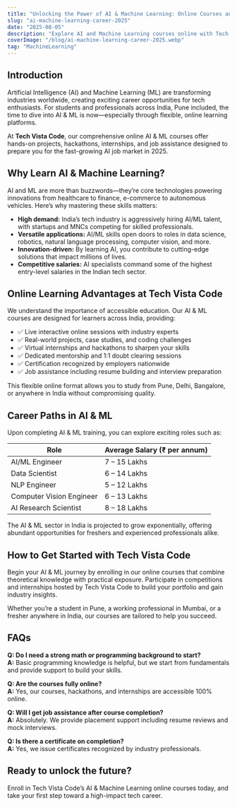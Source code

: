 ```yaml
---
title: "Unlocking the Power of AI & Machine Learning: Online Courses and Career Opportunities in 2025"
slug: "ai-machine-learning-career-2025"
date: "2025-08-05"
description: "Explore AI and Machine Learning courses online with Tech Vista Code. Learn from experts, join hackathons, internships, and launch your tech career in 2025."
coverImage: "/blog/ai-machine-learning-career-2025.webp"
tag: "MachineLearning"
---
```


## Introduction

Artificial Intelligence (AI) and Machine Learning (ML) are transforming industries worldwide, creating exciting career opportunities for tech enthusiasts. For students and professionals across India, Pune included, the time to dive into AI & ML is now—especially through flexible, online learning platforms.

At **Tech Vista Code**, our comprehensive online AI & ML courses offer hands-on projects, hackathons, internships, and job assistance designed to prepare you for the fast-growing AI job market in 2025.

## Why Learn AI & Machine Learning?

AI and ML are more than buzzwords—they’re core technologies powering innovations from healthcare to finance, e-commerce to autonomous vehicles. Here’s why mastering these skills matters:

- **High demand:** India’s tech industry is aggressively hiring AI/ML talent, with startups and MNCs competing for skilled professionals.
- **Versatile applications:** AI/ML skills open doors to roles in data science, robotics, natural language processing, computer vision, and more.
- **Innovation-driven:** By learning AI, you contribute to cutting-edge solutions that impact millions of lives.
- **Competitive salaries:** AI specialists command some of the highest entry-level salaries in the Indian tech sector.

## Online Learning Advantages at Tech Vista Code

We understand the importance of accessible education. Our AI & ML courses are designed for learners across India, providing:

- ✅ Live interactive online sessions with industry experts
- ✅ Real-world projects, case studies, and coding challenges
- ✅ Virtual internships and hackathons to sharpen your skills
- ✅ Dedicated mentorship and 1:1 doubt clearing sessions
- ✅ Certification recognized by employers nationwide
- ✅ Job assistance including resume building and interview preparation

This flexible online format allows you to study from Pune, Delhi, Bangalore, or anywhere in India without compromising quality.

## Career Paths in AI & ML

Upon completing AI & ML training, you can explore exciting roles such as:

| Role                     | Average Salary (₹ per annum) |
| ------------------------ | ---------------------------- |
| AI/ML Engineer           | 7 – 15 Lakhs                 |
| Data Scientist           | 6 – 14 Lakhs                 |
| NLP Engineer             | 5 – 12 Lakhs                 |
| Computer Vision Engineer | 6 – 13 Lakhs                 |
| AI Research Scientist    | 8 – 18 Lakhs                 |

The AI & ML sector in India is projected to grow exponentially, offering abundant opportunities for freshers and experienced professionals alike.

## How to Get Started with Tech Vista Code

Begin your AI & ML journey by enrolling in our online courses that combine theoretical knowledge with practical exposure. Participate in competitions and internships hosted by Tech Vista Code to build your portfolio and gain industry insights.

Whether you’re a student in Pune, a working professional in Mumbai, or a fresher anywhere in India, our courses are tailored to help you succeed.

## FAQs

**Q: Do I need a strong math or programming background to start?**  
**A:** Basic programming knowledge is helpful, but we start from fundamentals and provide support to build your skills.

**Q: Are the courses fully online?**  
**A:** Yes, our courses, hackathons, and internships are accessible 100% online.

**Q: Will I get job assistance after course completion?**  
**A:** Absolutely. We provide placement support including resume reviews and mock interviews.

**Q: Is there a certificate on completion?**  
**A:** Yes, we issue certificates recognized by industry professionals.

## Ready to unlock the future?

Enroll in Tech Vista Code’s AI & Machine Learning online courses today, and take your first step toward a high-impact tech career.
